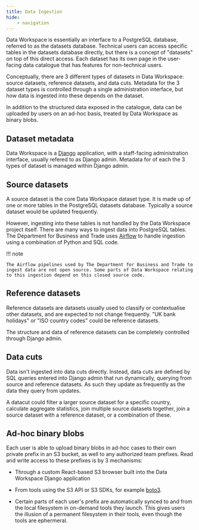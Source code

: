 ```yaml
---
title: Data Ingestion
hide:
    - navigation
---
```


Data Workspace is essentially an interface to a PostgreSQL database, referred to as the datasets database. Technical users can access specific tables in the datasets database directly, but there is a concept of "datasets" on top of this direct access. Each dataset has its own page in the user-facing data catalogue that has features for non-technical users.

Conceptually, there are 3 different types of datasets in Data Workspace: source datasets, reference datasets, and data cuts. Metadata for the 3 dataset types is controlled through a single administration interface, but how data is ingested into these depends on the dataset.

In addition to the structured data exposed in the catalogue, data can be uploaded by users on an ad-hoc basis, treated by Data Workspace as binary blobs.


## Dataset metadata

Data Workspace is a [Django](https://www.djangoproject.com/) application, with a staff-facing administration interface, usually refered to as Django admin. Metadata for of each the 3 types of dataset is managed within Django admin.


## Source datasets

A source dataset is the core Data Workspace dataset type. It is made up of one or more tables in the PostgreSQL datasets database. Typically a source dataset would be updated frequently.

However, ingesting into these tables is not handled by the Data Workspace project itself. There are many ways to ingest data into PostgreSQL tables. The Department for Business and Trade uses [Airflow](https://airflow.apache.org/) to handle ingestion using a combination of Python and SQL code.

!!! note

    The Airflow pipelines used by The Department for Business and Trade to ingest data are not open source. Some parts of Data Workspace relating to this ingestion depend on this closed source code.


## Reference datasets

Reference datasets are datasets usually used to classify or contextualise other datasets, and are expected to not change frequently. "UK bank holidays" or "ISO country codes" could be reference datasets.

The structure and data of reference datasets can be completely controlled through Django admin.


## Data cuts

Data isn't ingested into data cuts directly. Instead, data cuts are defined by SQL queries entered into Django admin that run dynamically, querying from source and reference datasets. As such they update as frequently as the data they query from updates.

A datacut could filter a larger source dataset for a specific country, calculate aggregate statistics, join multiple source datasets together, join a source dataset with a reference dataset, or a combination of these.


## Ad-hoc binary blobs

Each user is able to upload binary blobs in ad-hoc cases to their own private prefix in an S3 bucket, as well to any authorized team prefixes. Read and write access to these prefixes is by 3 mechanisms:

- Through a custom React-based S3 browser built into the Data Workspace Django application

- From tools using the S3 API or S3 SDKs, for example [boto3](https://boto3.amazonaws.com/v1/documentation/api/latest/reference/services/s3.html).

- Certain parts of each user's prefix are automatically synced to and from the local filesystem in on-demand tools they launch. This gives users the illusion of a permanent filesystem in their tools, even though the tools are ephermeral.
